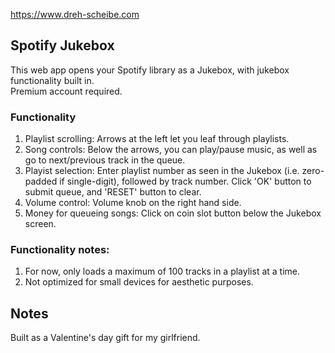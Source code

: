 https://www.dreh-scheibe.com

## Spotify Jukebox

This web app opens your Spotify library as a Jukebox, with jukebox functionality built in. \
Premium account required.

### Functionality
1. Playlist scrolling: Arrows at the left let you leaf through playlists. 
2. Song controls: Below the arrows, you can play/pause music, as well as go to next/previous track in the queue. 
3. Playist selection: Enter playlist number as seen in the Jukebox (i.e. zero-padded if single-digit), followed by track number. Click 'OK' button to submit queue, and 'RESET' button to clear. 
4. Volume control: Volume knob on the right hand side.
5. Money for queueing songs: Click on coin slot button below the Jukebox screen.

### Functionality notes:
1. For now, only loads a maximum of 100 tracks in a playlist at a time.
2. Not optimized for small devices for aesthetic purposes.

## Notes
Built as a Valentine's day gift for my girlfriend.